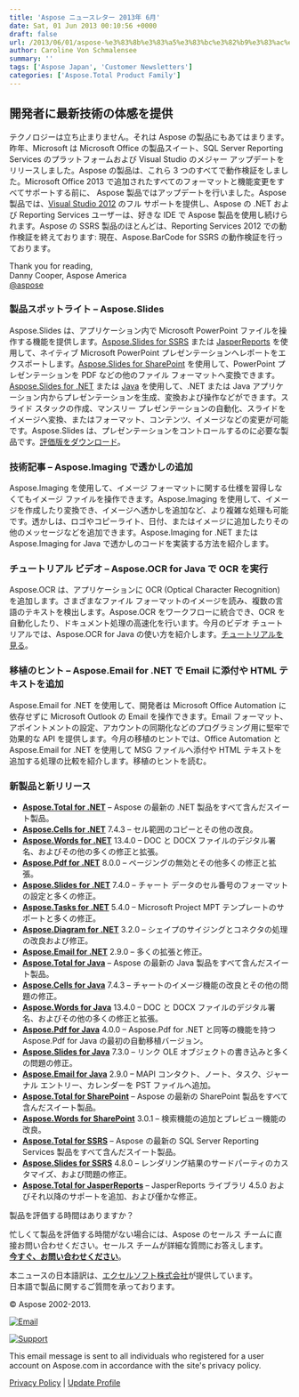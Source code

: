 ```yaml
---
title: 'Aspose ニュースレター 2013年 6月'
date: Sat, 01 Jun 2013 00:10:56 +0000
draft: false
url: /2013/06/01/aspose-%e3%83%8b%e3%83%a5%e3%83%bc%e3%82%b9%e3%83%ac%e3%82%bf%e3%83%bc-2013%e5%b9%b4-6%e6%9c%88/
author: Caroline Von Schmalensee
summary: ''
tags: ['Aspose Japan', 'Customer Newsletters']
categories: ['Aspose.Total Product Family']
---
```


## 開発者に最新技術の体感を提供

テクノロジーは立ち止まりません。それは Aspose の製品にもあてはまります。昨年、Microsoft は Microsoft Office の製品スイート、SQL Server Reporting Services のプラットフォームおよび Visual Studio のメジャー アップデートをリリースしました。Aspose の製品は、これら 3 つのすべてで動作検証をしました。Microsoft Office 2013 で追加されたすべてのフォーマットと機能変更をすべてサポートする前に、 Aspose 製品ではアップデートを行いました。Aspose 製品では、[Visual Studio 2012][1] のフル サポートを提供し、Aspose の .NET および Reporting Services ユーザーは、好きな IDE で Aspose 製品を使用し続けられます。Aspose の SSRS 製品のほとんどは、Reporting Services 2012 での動作検証を終えております: 現在、Aspose.BarCode for SSRS の動作検証を行っております。

Thank you for reading,  
Danny Cooper, Aspose America  
[@aspose][2]

### 製品スポットライト – Aspose.Slides

[](http://bit.ly/pGWTWN)Aspose.Slides は、アプリケーション内で Microsoft PowerPoint ファイルを操作する機能を提供します。[Aspose.Slides for SSRS][3] または [JasperReports][4] を使用して、ネイティブ Microsoft PowerPoint プレゼンテーションへレポートをエクスポートします。[Aspose.Slides for SharePoint][5] を使用して、PowerPoint プレゼンテーションを PDF などの他のファイル フォーマットへ変換できます。[Aspose.Slides for .NET][6] または [Java][7] を使用して、.NET または Java アプリケーション内からプレゼンテーションを生成、変換および操作などができます。スライド スタックの作成、マンスリー プレゼンテーションの自動化、スライドをイメージへ変換、またはフォーマット、コンテンツ、イメージなどの変更が可能です。Aspose.Slides は、プレゼンテーションをコントロールするのに必要な製品です。[評価版をダウンロード][8]。

### 技術記事 – Aspose.Imaging で透かしの追加

Aspose.Imaging を使用して、イメージ フォーマットに関する仕様を習得しなくてもイメージ ファイルを操作できます。Aspose.Imaging を使用して、イメージを作成したり変換でき、イメージへ透かしを追加など、より複雑な処理も可能です。透かしは、ロゴやコピーライト、日付、またはイメージに追加したりその他のメッセージなどを追加できます。Aspose.Imaging for .NET または Aspose.Imaging for Java で透かしのコードを実装する方法を紹介します。

### チュートリアル ビデオ – Aspose.OCR for Java で OCR を実行

[](http://bit.ly/13BaNzr)Aspose.OCR は、アプリケーションに OCR (Optical Character Recognition) を追加します。さまざまなファイル フォーマットのイメージを読み、複数の言語のテキストを検出します。Aspose.OCR をワークフローに統合でき、OCR を自動化したり、ドキュメント処理の高速化を行います。今月のビデオ チュートリアルでは、Aspose.OCR for Java の使い方を紹介します。[チュートリアルを見る][9]。

### 移植のヒント – Aspose.Email for .NET で Email に添付や HTML テキストを追加

Aspose.Email for .NET を使用して、開発者は Microsoft Office Automation に依存せずに Microsoft Outlook の Email を操作できます。Email フォーマット、アポイントメントの設定、アカウントの同期化などのプログラミング用に堅牢で効果的な API を提供します。今月の移植のヒントでは、Office Automation と Aspose.Email for .NET を使用して MSG ファイルへ添付や HTML テキストを追加する処理の比較を紹介します。移植のヒントを読む。

### 新製品と新リリース

*   [**Aspose.Total for .NET**][10] – Aspose の最新の .NET 製品をすべて含んだスイート製品。
*   [**Aspose.Cells for .NET**][11] 7.4.3 – セル範囲のコピーとその他の改良。
*   [**Aspose.Words for .NET**][12] 13.4.0 – DOC と DOCX ファイルのデジタル署名、およびその他の多くの修正と拡張。
*   [**Aspose.Pdf for .NET**][13] 8.0.0 – ページングの無効とその他多くの修正と拡張。
*   [**Aspose.Slides for .NET**][14] 7.4.0 – チャート データのセル番号のフォーマットの設定と多くの修正。
*   [**Aspose.Tasks for .NET**][15] 5.4.0 – Microsoft Project MPT テンプレートのサポートと多くの修正。
*   [**Aspose.Diagram for .NET**][16] 3.2.0 – シェイプのサイジングとコネクタの処理の改良および修正。
*   [**Aspose.Email for .NET**][17] 2.9.0 – 多くの拡張と修正。
*   [**Aspose.Total for Java**][18] – Aspose の最新の Java 製品をすべて含んだスイート製品。
*   [**Aspose.Cells for Java**][19] 7.4.3 – チャートのイメージ機能の改良とその他の問題の修正。
*   [**Aspose.Words for Java**][20] 13.4.0 – DOC と DOCX ファイルのデジタル署名、およびその他の多くの修正と拡張。
*   [**Aspose.Pdf for Java**][21] 4.0.0 – Aspose.Pdf for .NET と同等の機能を持つ Aspose.Pdf for Java の最初の自動移植バージョン。
*   [**Aspose.Slides for Java**][22] 7.3.0 – リンク OLE オブジェクトの書き込みと多くの問題の修正。
*   [**Aspose.Email for Java**][23] 2.9.0 – MAPI コンタクト、ノート、タスク、ジャーナル エントリー、カレンダーを PST ファイルへ追加。
*   [**Aspose.Total for SharePoint**][24] – Aspose の最新の SharePoint 製品をすべて含んだスイート製品。
*   [**Aspose.Words for SharePoint**][25] 3.0.1 – 検索機能の追加とプレビュー機能の改良。
*   [**Aspose.Total for SSRS**][26] – Aspose の最新の SQL Server Reporting Services 製品をすべて含んだスイート製品。
*   [**Aspose.Slides for SSRS**][27] 4.8.0 – レンダリング結果のサードパーティのカスタマイズ、および問題の修正。
*   [**Aspose.Total for JasperReports**][28] – JasperReports ライブラリ 4.5.0 およびそれ以降のサポートを追加、および僅かな修正。

製品を評価する時間はありますか？

忙しくて製品を評価する時間がない場合には、Aspose のセールス チームに直接お問い合わせください。セールス チームが詳細な質問にお答えします。  
[**今すぐ、お問い合わせください**][29]。

本ニュースの日本語訳は、[エクセルソフト株式会社][30]が提供しています。  
日本語で製品に関するご質問を承っております。

© Aspose 2002-2013.

[](http://www.aspose.com/)

[](http://on.fb.me/mp7TBr)

[](http://bit.ly/wA2kQf)

[](http://bit.ly/GKpMSw)

[![Email][31]](mailto:newsletter.editors@aspose.com)

[![Support][32]](http://bit.ly/ll2OWh)

[](https://plus.google.com/117307915172523133796/)

This email message is sent to all individuals who registered for a user account on Aspose.com in accordance with the site's privacy policy.

[Privacy Policy][33] | [Update Profile][34]




[1]: https://products.aspose.com/total
[2]: http://twitter.com/#!/aspose
[3]: http://www.aspose.com/reporting-services/powerpoint-component.aspx
[4]: http://www.aspose.com/community/files/default.aspx
[5]: http://www.aspose.com/sharepoint/powerpoint-component.aspx
[6]: http://www.aspose.com/.net/powerpoint-component.aspx
[7]: http://www.aspose.com/java/powerpoint-component.aspx
[8]: http://bit.ly/pGWTWN
[9]: http://www.youtube.com/watch?v=t5_j1zdtHc4&feature=youtu.be
[10]: http://www.aspose.com/community/files/51/.net-components/aspose.total-for-.net/default.aspx
[11]: http://www.aspose.com/community/files/51/.net-components/aspose.cells-for-.net/default.aspx
[12]: http://www.aspose.com/community/files/51/.net-components/aspose.words-for-.net/default.aspx
[13]: http://www.aspose.com/community/files/51/.net-components/aspose.pdf-for-.net/default.aspx
[14]: http://www.aspose.com/community/files/51/.net-components/aspose.slides-for-.net/default.aspx
[15]: http://www.aspose.com/community/files/51/.net-components/aspose.tasks-for-.net/default.aspx
[16]: http://www.aspose.com/community/files/51/.net-components/aspose.diagram-for-.net/default.aspx
[17]: https://www.aspose.com/templates/aspose/App_Themes/V3/images/words/272x272/aspose_words-for-net.png
[18]: http://www.aspose.com/community/files/72/java-components/aspose.total-for-java/default.aspx
[19]: http://www.aspose.com/community/files/72/java-components/aspose.cells-for-java/default.aspx
[20]: http://www.aspose.com/community/files/72/java-components/aspose.words-for-java/default.aspx
[21]: http://www.aspose.com/community/files/72/java-components/aspose.pdf-for-java/default.aspx
[22]: http://www.aspose.com/community/files/72/java-components/aspose.slides-for-java/default.aspx
[23]: http://www.aspose.com/community/files/72/java-components/aspose.email-for-java/default.aspx
[24]: http://www.aspose.com/community/files/73/sharepoint-components/aspose.total-for-sharepoint/default.aspx
[25]: http://www.aspose.com/community/files/73/sharepoint-components/aspose.words-for-sharepoint/default.aspx
[26]: http://www.aspose.com/community/files/52/ssrs-rendering-extensions/aspose.total-for-reporting-services/default.aspx
[27]: http://www.aspose.com/community/files/52/ssrs-rendering-extensions/aspose.slides-for-reporting-services/default.aspx
[28]: http://www.aspose.com/community/files/67/jasperreports-exporters/aspose-total-for-jasperreports/default.aspx
[29]: http://bit.ly/iXHvCU
[30]: http://www.xlsoft.com/jp/products/aspose/index.html?asposenews
[31]: https://www.aspose.cloud/templates/aspose/App_Themes/V3/images/cells/272x272/aspose_cells-for-android.png
[32]: https://forum.aspose.com/
[33]: http://bit.ly/ixgNWu
[34]: https://www.aspose.com/




